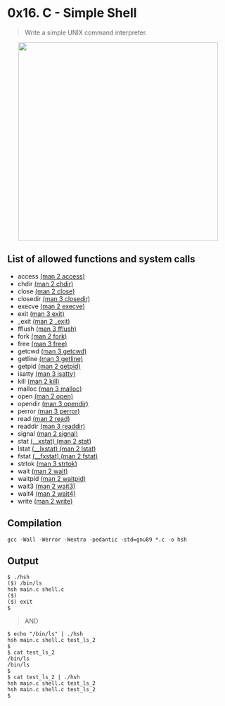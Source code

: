 # 0x16. C - Simple Shell

> Write a simple UNIX command interpreter.
<p align="center">  
<img width="95%" height="450px" src ="https://s3.amazonaws.com/intranet-projects-files/holbertonschool-low_level_programming/235/shell.jpeg">
</p>

## List of allowed functions and system calls

- access [(man 2 access)](/Resources/man_2_access.txt)
- chdir [(man 2 chdir)](/Resources/man_2_chdir.txt)
- close [(man 2 close)](/Resources/man_2_close.txt)
- closedir [(man 3 closedir)](/Resources/man_3_closedir.txt)
- execve [(man 2 execve)](/Resources/man_2_execve.txt)
- exit [(man 3 exit)](/Resources/man_3_exit.txt)
- _exit [(man 2 _exit)](/Resources/man_2__exit.txt)
- fflush [(man 3 fflush)](/Resources/man_3_fflush.txt)
- fork [(man 2 fork)](/Resources/man_2_fork.txt)
- free [(man 3 free)](/Resources/man_3_free.txt)
- getcwd [(man 3 getcwd)](/Resources/man_3_getcwd.txt)
- getline [(man 3 getline)](/Resources/man_3_getline.txt)
- getpid [(man 2 getpid)](/Resources/man_2_getpid.txt)
- isatty [(man 3 isatty)](/Resources/man_3_isatty.txt)
- kill [(man 2 kill)](/Resources/man_2_kill.txt)
- malloc [(man 3 malloc)](/Resources/man_3_malloc.txt)
- open [(man 2 open)](/Resources/man_2_open.txt)
- opendir [(man 3 opendir)](/Resources/man_3_opendir.txt)
- perror [(man 3 perror)](/Resources/man_3_perror.txt)
- read [(man 2 read)](/Resources/man_2_read.txt)
- readdir [(man 3 readdir)](/Resources/man_3_readdir.txt)
- signal [(man 2 signal)](/Resources/man_2_signal.txt)
- stat [(__xstat) (man 2 stat)](/Resources/man_2_stat.txt)
- lstat [(__lxstat) (man 2 lstat)](/Resources/man_2_lstat.txt)
- fstat [(__fxstat) (man 2 fstat)](/Resources/man_2_fstat.txt)
- strtok [(man 3 strtok)](/Resources/man_3_strtok.txt)
- wait [(man 2 wait)](/Resources/man_2_wait.txt)
- waitpid [(man 2 waitpid)](/Resources/man_2_waitpid.txt)
- wait3 [(man 2 wait3)](/Resources/man_2_wait3.txt)
- wait4 [(man 2 wait4)](/Resources/man_2_wait4.txt)
- write [(man 2 write)](/Resources/man_2_write.txt)

## Compilation
`gcc -Wall -Werror -Wextra -pedantic -std=gnu89 *.c -o hsh`

## Output
```
$ ./hsh
($) /bin/ls
hsh main.c shell.c
($)
($) exit
$
```
> AND
```
$ echo "/bin/ls" | ./hsh
hsh main.c shell.c test_ls_2
$
$ cat test_ls_2
/bin/ls
/bin/ls
$
$ cat test_ls_2 | ./hsh
hsh main.c shell.c test_ls_2
hsh main.c shell.c test_ls_2
$
```
